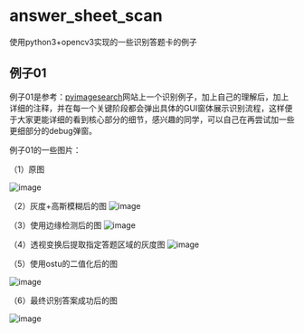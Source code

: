 # answer_sheet_scan
使用python3+opencv3实现的一些识别答题卡的例子

##  例子01

例子01是参考：[pyimagesearch](https://www.pyimagesearch.com/2016/10/03/bubble-sheet-multiple-choice-scanner-and-test-grader-using-omr-python-and-opencv/)网站上一个识别例子，加上自己的理解后，加上详细的注释，并在每一个关键阶段都会弹出具体的GUI窗体展示识别流程，这样便于大家更能详细的看到核心部分的细节，感兴趣的同学，可以自己在再尝试加一些更细部分的debug弹窗。

例子01的一些图片：

（1）原图

![image](https://github.com/qindongliang/answer_sheet_scan/blob/master/imgs/example01/t1.png)


（2）灰度+高斯模糊后的图
![image](https://github.com/qindongliang/answer_sheet_scan/blob/master/imgs/example01/02.png)

（3）使用边缘检测后的图
![image](https://github.com/qindongliang/answer_sheet_scan/blob/master/imgs/example01/03.png)

（4）透视变换后提取指定答题区域的灰度图
![image](https://github.com/qindongliang/answer_sheet_scan/blob/master/imgs/example01/04.png)

（5）使用ostu的二值化后的图

![image](https://github.com/qindongliang/answer_sheet_scan/blob/master/imgs/example01/05.png)

（6）最终识别答案成功后的图

![image](https://github.com/qindongliang/answer_sheet_scan/blob/master/imgs/example01/05.png)


